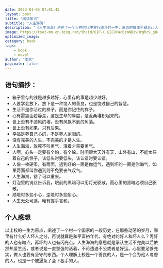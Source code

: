```yaml
---
date: 2023-01-05 07:01:43
layout: post
title: "阅读笔记"
subtitle: "人生海海"
description: "《人生海海》讲述了一个人在时代中穿行缠斗的一生，离奇的故事里藏着让人叹息的人生况味,既有日常滋生的残酷，也有时间带来的仁慈。"
image: https://tse3-mm.cn.bing.net/th/id/OIP-C.QZCOYWc6snNBivHrghc9_gHaFV?w=211&h=180&c=7&r=0&o=5&dpr=2&pid=1.7
optimized_image: 
category: book
tags: 
    - book
    - novel
author: "麦家"
paginate: false
---
```


## 语句摘抄：

- 箱子里存的钱是越多越好，心里存的事是越少越好。
- 人要学会放下，放下是一种饶人的善良，也是饶过自己的智慧。
- 生活不是你活过的样子，而是你记住的样子。
- 心有雷霆面若静湖，这是生命的厚度，是沧桑堆积起来的。
- 世上没有不透风的墙，没有风飘不到的角落。
- 世上没有如果，只有后果。
- 幸福是养自己心的，不是养人家眼的。
- 没有完美的人生，不完美的才是人生。
- 人生海海，敢死不叫勇气，活着才需要勇气。
- 人啊，心头一定要有个怕，有个躲。时间很大天外有天，山外有山，不能太任着自己的性子，该低头时要低头，该认错时要认错。
- 人像一枚硬币，有两面，遇到好的一面是你运气，遇到坏的一面是你晦气，如果两面都叫你遇到则不免要丧气叹气。
- 人生海海，错了可以重来。
- 灯泡里的钨丝告诉我，眼前的黑暗可以用灯光驱散，而心里的黑暗必须自己驱散。
- 顺境时多些小心，逆境时多些耐心。
- 人生无处可逃，唯有握手言和。

## 个人感想

以上校的一生为原点，阐述了一个村一个国家的一段历史，在那些动荡的岁月，哪里有什么好人坏人之分，再说就算是和平富裕年代，有绝对的好人和坏人么？再好的人也有暗点，再坏的人也有闪光点。人生海海的意思就是承认生活不完美以后依然热爱生活，或者说是一直坚强的活着，不论遭遇不公或者是好运。心里要足够充实，做人也要有坚守的东西。个人理解上校是一个善良的人，是一个会为他人考虑的人，也是一个被逼急了会下狠手的人。
